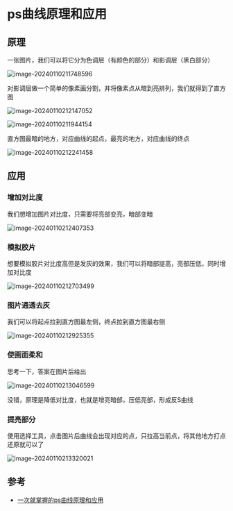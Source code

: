 # ps曲线原理和应用

## 原理

一张图片，我们可以将它分为色调层（有颜色的部分）和影调层（黑白部分）

![image-20240110211748596](http://assest.sablogs.cn/imgs/typora/image-20240110211748596.png)

对影调层做一个简单的像素画分割，并将像素点从暗到亮排列，我们就得到了直方图

![image-20240110212147052](http://assest.sablogs.cn/imgs/typora/image-20240110212147052.png)

![image-20240110211944154](http://assest.sablogs.cn/imgs/typora/image-20240110211944154.png)

直方图最暗的地方，对应曲线的起点，最亮的地方，对应曲线的终点

![image-20240110212241458](http://assest.sablogs.cn/imgs/typora/image-20240110212241458.png)



## 应用

### 增加对比度

我们想增加图片对比度，只需要将亮部变亮，暗部变暗

![image-20240110212407353](http://assest.sablogs.cn/imgs/typora/image-20240110212407353.png)

### 模拟胶片

想要模拟胶片对比度高但是发灰的效果，我们可以将暗部提高，亮部压低，同时增加对比度

![image-20240110212703499](http://assest.sablogs.cn/imgs/typora/image-20240110212703499.png)

### 图片通透去灰

我们可以将起点拉到直方图最左侧，终点拉到直方图最右侧

![image-20240110212925355](http://assest.sablogs.cn/imgs/typora/image-20240110212925355.png)

### 使画面柔和

思考一下，答案在图片后给出

![image-20240110213046599](http://assest.sablogs.cn/imgs/typora/image-20240110213046599.png)

没错，原理是降低对比度，也就是增亮暗部，压低亮部，形成反S曲线

### 提亮部分

使用选择工具，点击图片后曲线会出现对应的点，只拉高当前点，将其他地方打点还原就可以了

![image-20240110213320021](http://assest.sablogs.cn/imgs/typora/image-20240110213320021.png)



## 参考

- [一次就掌握的ps曲线原理和应用](https://www.bilibili.com/video/BV1pG41167Km/?spm_id_from=333.880.my_history.page.click&vd_source=1aa7cd16fb20df2e3f44a5a96f399eb4)

